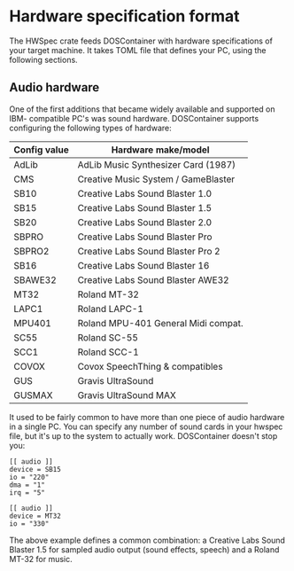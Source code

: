 # Hardware specification format

The HWSpec crate feeds DOSContainer with hardware specifications of your target
machine. It takes TOML file that defines your PC, using the following sections.

## Audio hardware

One of the first additions that became widely available and supported on IBM-
compatible PC's was sound hardware. DOSContainer supports configuring the
following types of hardware:

| Config value | Hardware make/model                 |
|--------------|-------------------------------------|
| AdLib        | AdLib Music Synthesizer Card (1987) |
| CMS          | Creative Music System / GameBlaster |
| SB10         | Creative Labs Sound Blaster 1.0     |
| SB15         | Creative Labs Sound Blaster 1.5     |
| SB20         | Creative Labs Sound Blaster 2.0     |
| SBPRO        | Creative Labs Sound Blaster Pro     |
| SBPRO2       | Creative Labs Sound Blaster Pro 2   |
| SB16         | Creative Labs Sound Blaster 16      |
| SBAWE32      | Creative Labs Sound Blaster AWE32   |
| MT32         | Roland MT-32                        |
| LAPC1        | Roland LAPC-1                       |
| MPU401       | Roland MPU-401 General Midi compat. |
| SC55         | Roland SC-55                        |
| SCC1         | Roland SCC-1                        |
| COVOX        | Covox SpeechThing & compatibles     |
| GUS          | Gravis UltraSound                   |
| GUSMAX       | Gravis UltraSound MAX               |

It used to be fairly common to have more than one piece of audio hardware
in a single PC. You can specify any number of sound cards in your hwspec file,
but it's up to the system to actually work. DOSContainer doesn't stop you:

```
[[ audio ]]
device = SB15
io = "220"
dma = "1"
irq = "5"

[[ audio ]]
device = MT32
io = "330"
```

The above example defines a common combination: a Creative Labs Sound Blaster
1.5 for sampled audio output (sound effects, speech) and a Roland MT-32 for
music.
